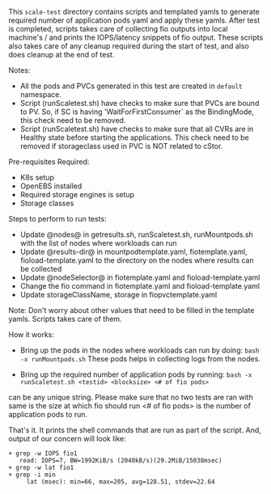 This `scale-test` directory contains scripts and templated yamls to generate required number of application pods yaml and apply these yamls.
After test is completed, scripts takes care of collecting fio outputs into local machine's <curdir>/<testid> and prints the IOPS/latency snippets of fio output.
These scripts also takes care of any cleanup required during the start of test, and also does cleanup at the end of test.

Notes:
- All the pods and PVCs generated in this test are created in `default` namespace.
- Script (runScaletest.sh) have checks to make sure that PVCs are bound to PV. So, if SC is having 'WaitForFirstConsumer` as the BindingMode, this check need to be removed.
- Script (runScaletest.sh) have checks to make sure that all CVRs are in Healthy state before starting the applications. This check need to be removed if storageclass used in PVC is NOT related to cStor.

Pre-requisites Required:
- K8s setup
- OpenEBS installed
- Required storage engines is setup
- Storage classes

Steps to perform to run tests:
- Update @nodes@ in getresults.sh, runScaletest.sh, runMountpods.sh with the list of nodes where workloads can run
- Update @results-dir@ in mountpodtemplate.yaml, fiotemplate.yaml, fioload-template.yaml to the directory on the nodes where results can be collected
- Update @nodeSelector@ in fiotemplate.yaml and fioload-template.yaml
- Change the fio command in fiotemplate.yaml and fioload-template.yaml
- Update storageClassName, storage in fiopvctemplate.yaml

Note: Don't worry about other values that need to be filled in the template yamls. Scripts takes care of them.

How it works:

- Bring up the pods in the nodes where workloads can run by doing:
`bash -x runMountpods.sh`
These pods helps in collecting logs from the nodes.

- Bring up the required number of application pods by running:
`bash -x runScaletest.sh <testid> <blocksize> <# of fio pods>`

<testid> can be any unique string. Please make sure that no two tests are ran with same <testid>
<blocksize> is the size at which fio should run
<# of fio pods> is the number of application pods to run.


That's it. It prints the shell commands that are run as part of the script.
And, output of our concern will look like:
```
+ grep -w IOPS fio1
   read: IOPS=7, BW=1992KiB/s (2040kB/s)(29.2MiB/15038msec)
+ grep -w lat fio1
+ grep -i min
     lat (msec): min=66, max=205, avg=128.51, stdev=22.64
```
